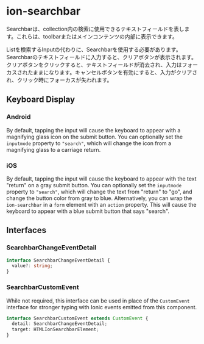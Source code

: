 # ion-searchbar

Searchbarは、collection内の検索に使用できるテキストフィールドを表します。これらは、toolbarまたはメインコンテンツの内部に表示できます。

Listを検索するInputの代わりに、Searchbarを使用する必要があります。Searchbarのテキストフィールドに入力すると、クリアボタンが表示されます。クリアボタンをクリックすると、テキストフィールドが消去され、入力はフォーカスされたままになります。キャンセルボタンを有効にすると、入力がクリアされ、クリック時にフォーカスが失われます。

## Keyboard Display

### Android

By default, tapping the input will cause the keyboard to appear with a magnifying glass icon on the submit button. You can optionally set the `inputmode` property to `"search"`, which will change the icon from a magnifying glass to a carriage return.

### iOS

By default, tapping the input will cause the keyboard to appear with the text "return" on a gray submit button. You can optionally set the `inputmode` property to `"search"`, which will change the text from "return" to "go", and change the button color from gray to blue. Alternatively, you can wrap the `ion-searchbar` in a `form` element with an `action` property. This will cause the keyboard to appear with a blue submit button that says "search".

## Interfaces

### SearchbarChangeEventDetail

```typescript
interface SearchbarChangeEventDetail {
  value?: string;
}
```

### SearchbarCustomEvent

While not required, this interface can be used in place of the `CustomEvent` interface for stronger typing with Ionic events emitted from this component.

```typescript
interface SearchbarCustomEvent extends CustomEvent {
  detail: SearchbarChangeEventDetail;
  target: HTMLIonSearchbarElement;
}
```
